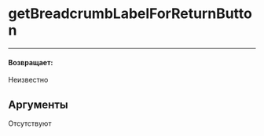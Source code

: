 # getBreadcrumbLabelForReturnButton

---



#### Возвращает:

Неизвестно

## Аргументы

Отсутствуют


